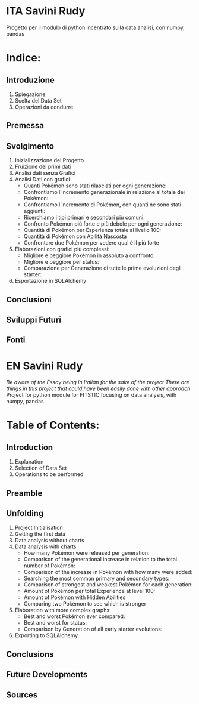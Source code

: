 # **ITA Savini Rudy**
Progetto per il modulo di python incentrato sulla data analisi, con numpy, pandas

# Indice:

## Introduzione

1. Spiegazione
2. Scelta del Data Set
3. Operazioni da condurre

## Premessa

## Svolgimento

1. Inizializzazione del Progetto
2. Fruizione dei primi dati
3. Analisi dati senza Grafici
4. Analisi Dati con grafici
   - Quanti Pokémon sono stati rilasciati per ogni generazione:
   - Confrontiamo l’incremento generazionale in relazione al totale dei Pokémon:
   - Confrontiamo l’incremento di Pokémon, con quanti ne sono stati aggiunti:
   - Ricerchiamo i tipi primari e secondari più comuni:
   - Confronto Pokémon più forte e più debole per ogni generazione:
   - Quantità di Pokémon per Esperienza totale al livello 100:
   - Quantità di Pokémon con Abilità Nascosta
   - Confrontare due Pokémon per vedere qual è il più forte
5. Elaborazioni con grafici più complessi:
   - Migliore e peggiore Pokémon in assoluto a confronto:
   - Migliore e peggiore per status:
   - Comparazione per Generazione di tutte le prime evoluzioni degli starter:
6. Esportazione in SQLAlchemy

## Conclusioni

## Sviluppi Futuri

## Fonti


# **EN Savini Rudy**
*Be aware of the Essay being in Italian for the sake of the project*
*There are things in this project that could have been easily done with other approach*
Project for python module for FITSTIC  focusing on data analysis, with numpy, pandas

# Table of Contents:

## Introduction

1. Explanation
2. Selection of Data Set
3. Operations to be performed

## Preamble

## Unfolding

1. Project Initialisation
2. Getting the first data
3. Data analysis without charts
4. Data analysis with charts
   - How many Pokémon were released per generation:
   - Comparison of the generational increase in relation to the total number of Pokémon:
   - Comparison of the increase in Pokémon with how many were added:
   - Searching the most common primary and secondary types:
   - Comparison of strongest and weakest Pokémon for each generation:
   - Amount of Pokémon per total Experience at level 100:
   - Amount of Pokémon with Hidden Abilities
   - Comparing two Pokémon to see which is stronger
5. Elaboration with more complex graphs:
   - Best and worst Pokémon ever compared:
   - Best and worst for status:
   - Comparison by Generation of all early starter evolutions:
6. Exporting to SQLAlchemy

## Conclusions

## Future Developments

## Sources
